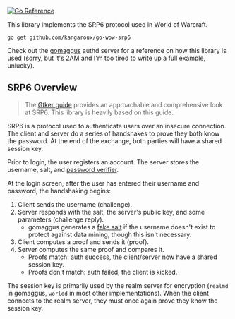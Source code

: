 [![Go Reference](https://pkg.go.dev/badge/github.com/kangaroux/go-wow-srp6.svg)](https://pkg.go.dev/github.com/kangaroux/go-wow-srp6)

This library implements the SRP6 protocol used in World of Warcraft.

```
go get github.com/kangaroux/go-wow-srp6
```

Check out the [gomaggus](https://github.com/Kangaroux/gomaggus) authd server for a reference on how this library is used (sorry, but it's 2AM and I'm too tired to write up a full example, unlucky).

## SRP6 Overview

> The [Gtker guide](https://gtker.com/implementation-guide-for-the-world-of-warcraft-flavor-of-srp6/#srp6-overview) provides an approachable and comprehensive look at SRP6. This library is heavily based on this guide.

SRP6 is a protocol used to authenticate users over an insecure connection. The client and server do a series of handshakes to prove they both know the password. At the end of the exchange, both parties will have a shared session key.

Prior to login, the user registers an account. The server stores the username, salt, and [password verifier](https://pkg.go.dev/github.com/kangaroux/go-wow-srp6#PasswordVerifier).

At the login screen, after the user has entered their username and password, the handshaking begins:

1. Client sends the username (challenge).
2. Server responds with the salt, the server's public key, and some parameters (challenge reply).
   - gomaggus generates a [fake salt](https://github.com/Kangaroux/gomaggus/blob/c9ab77cc471056992db0e9ae48071b74878cf728/authd/handler/loginchallenge.go#L80) if the username doesn't exist to protect against data mining, though this isn't necessary.
3. Client computes a proof and sends it (proof).
4. Server computes the same proof and compares it.
   - Proofs match: auth success, the client/server now have a shared session key.
   - Proofs don't match: auth failed, the client is kicked.

The session key is primarily used by the realm server for encryption (`realmd` in gomaggus, `worldd` in most other implementations). When the client connects to the realm server, they must once again prove they know the session key.
